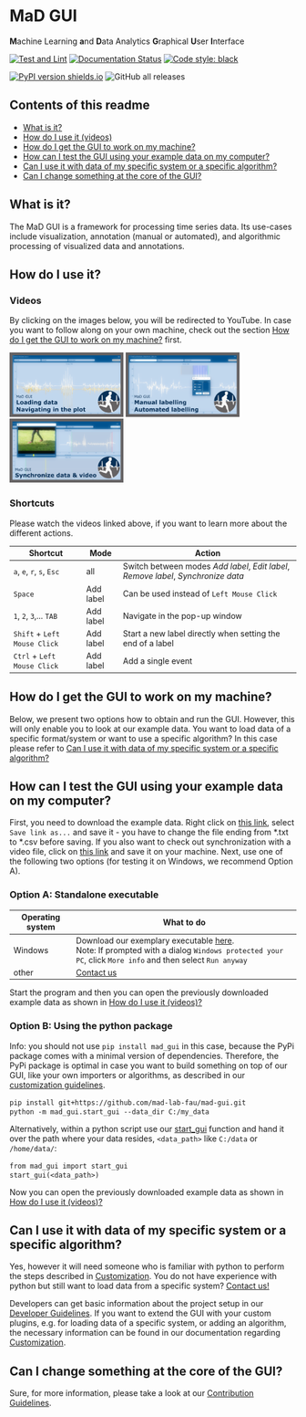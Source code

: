# MaD GUI 
**M**achine Learning 
**a**nd 
**D**ata Analytics 
**G**raphical 
**U**ser 
**I**nterface

[![Test and Lint](https://github.com/mad-lab-fau/mad-gui/workflows/Test%20and%20Lint/badge.svg)](https://github.com/mad-lab-fau/mad-gui/actions/workflows/test_and_lint.yml)
[![Documentation Status](https://readthedocs.org/projects/mad-gui/badge/?version=latest)](https://mad-gui.readthedocs.io/en/latest/?badge=latest)
[![Code style: black](https://img.shields.io/badge/code%20style-black-000000.svg)](https://github.com/psf/black)

[![PyPI version shields.io](https://img.shields.io/pypi/v/mad-gui)](https://pypi.org/project/mad-gui/)
![GitHub all releases](https://img.shields.io/github/downloads/mad-lab-fau/mad-gui/total?style=social)



## Contents of this readme
- [What is it?](#what-is-it)
- [How do I use it (videos)](#how-do-i-use-it-videos)
- [How do I get the GUI to work on my machine?](#how-do-i-get-the-gui-to-work-on-my-machine)
- [How can I test the GUI using your example data on my computer?](#how-can-i-test-the-gui-using-your-example-data-on-my-computer)
- [Can I use it with data of my specific system or a specific algorithm?](#can-i-use-it-with-data-of-my-specific-system-or-a-specific-algorithm)
- [Can I change something at the core of the GUI?](#can-i-change-something-at-the-core-of-the-gui)


##  What is it?
The MaD GUI is a framework for processing time series data.
Its use-cases include visualization, annotation (manual or automated), and algorithmic processing of visualized data and annotations.

## How do I use it?
### Videos
By clicking on the images below, you will be redirected to YouTube. In case you want to follow along on your own machine, check out the section [How do I get the GUI to work on my machine?](#how-do-i-get-the-gui-to-work-on-my-machine) first.

[<img src="./docs/_static/images/video_thumbnails/loading_and_navigating.png" width="200px">](https://www.youtube.com/watch?v=akxcuFOesC8 "MaD GUI - Loading data and navigating in the plot")
[<img src="./docs/_static/images/video_thumbnails/annotations.png" width="200px">](https://www.youtube.com/watch?v=VWQKYRRRGVA "MaD GUI - Labelling data manually or using an algorithm")
[<img src="./docs/_static/images/video_thumbnails/sync.png" width="200px">](https://www.youtube.com/watch?v=-GI5agFOPRM "MaD GUI - Synchronize video and sensor data")

### Shortcuts
Please watch the videos linked above, if you want to learn more about the different actions.

| Shortcut                     | Mode          |Action |
|------------------------------|---------------|-------|
| `a`, `e`, `r`, `s`, `Esc`    | all           | Switch between modes *Add label*, *Edit label*, *Remove label*, *Synchronize data*|
| `Space`                      | Add label     | Can be used instead of `Left Mouse Click` |
| `1`, `2`, `3`,... `TAB`      | Add label     | Navigate in the pop-up window |
| `Shift` + `Left Mouse Click` | Add label     | Start a new label directly when setting the end of a label |
| `Ctrl` + `Left Mouse Click`  | Add label     | Add a single event |

## How do I get the GUI to work on my machine?
Below, we present two options how to obtain and run the GUI.
However, this will only enable you to look at our example data.
You want to load data of a specific format/system or want to use a specific algorithm? 
In this case please refer to [Can I use it with data of my specific system or a specific algorithm?](#can-i-use-it-with-data-of-my-specific-system-or-a-specific-algorithm)

## How can I test the GUI using your example data on my computer?

First, you need to download the example data.
Right click on [this link](https://github.com/mad-lab-fau/mad-gui/raw/main/example_data/sensor_data.csv), select `Save link as...` and save it - you have to change the file ending from \*.txt to \*.csv before saving.
If you also want to check out synchronization with a video file, click on [this link](https://github.com/mad-lab-fau/mad-gui/releases/download/v0.2.0-alpha.1/video.mp4) and save it on your machine. Next, use one of the following two options (for testing it on Windows, we recommend Option A).

### Option A: Standalone executable

| Operating system       | What to do                                        |
|------------------------|---------------------------------------------------|
| Windows                | Download our exemplary executable [here](https://github.com/mad-lab-fau/mad-gui/releases/download/v0.2.0-alpha.1/mad_gui.exe). <br /> Note: If prompted with a dialog `Windows protected your PC`, click `More info` and then select `Run anyway` |
| other                  | [Contact us](mailto:malte.ollenschlaeger@fau.de)  

Start the program and then you can open the previously downloaded example data as shown in [How do I use it (videos)?](#how-do-i-use-it-videos)

### Option B: Using the python package

Info: you should not use `pip install mad_gui` in this case, because the PyPi package comes with a minimal version of dependencies.
Therefore, the PyPi package is optimal in case you want to build something on top of our GUI, like your own importers or algorithms, as described in our [customization guidelines](https://mad-gui.readthedocs.io/en/latest/customization.html).

```
pip install git+https://github.com/mad-lab-fau/mad-gui.git
python -m mad_gui.start_gui --data_dir C:/my_data
```

Alternatively, within a python script use our [start_gui](https://github.com/mad-lab-fau/mad-gui/blob/main/mad_gui/start_gui.py#L26) 
function and hand it over the path where your data resides, `<data_path>` like `C:/data` or `/home/data/`: 

```
from mad_gui import start_gui
start_gui(<data_path>)
```

Now you can open the previously downloaded example data as shown in [How do I use it (videos)?](#how-do-i-use-it-videos)

## Can I use it with data of my specific system or a specific algorithm?
Yes, however it will need someone who is familiar with python to perform the steps described in [Customization](https://mad-gui.readthedocs.io/en/latest/customization.html).
You do not have experience with python but still want to load data from a specific system? [Contact us!](mailto:malte.ollenschlaeger@fau.de)

Developers can get basic information about the project setup in our [Developer Guidelines](https://mad-gui.readthedocs.io/en/latest/developer_guidelines.html).
If you want to extend the GUI with your custom plugins, e.g. for loading data of a specific system,
or adding an algorithm, the necessary information can be found in our documentation regarding [Customization](https://mad-gui.readthedocs.io/en/latest/customization.html).

## Can I change something at the core of the GUI?
Sure, for more information, please take a look at our [Contribution Guidelines](https://mad-gui.readthedocs.io/en/latest/contribution_guidelines.html#contribution-guidelines).
